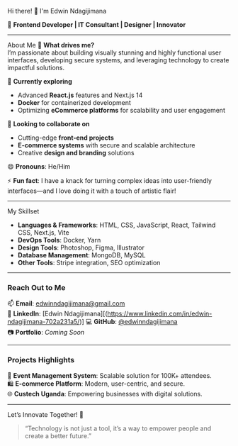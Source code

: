  Hi there! 👋 I'm Edwin Ndagijimana

🚀 **Frontend Developer | IT Consultant | Designer | Innovator**

---

About Me
👀 **What drives me?**  
I’m passionate about building visually stunning and highly functional user interfaces, developing secure systems, and leveraging technology to create impactful solutions.

🌱 **Currently exploring**  
- Advanced **React.js** features and Next.js 14  
- **Docker** for containerized development  
- Optimizing **eCommerce platforms** for scalability and user engagement  

💞️ **Looking to collaborate on**  
- Cutting-edge **front-end projects**  
- **E-commerce systems** with secure and scalable architecture  
- Creative **design and branding** solutions  

😄 **Pronouns**: He/Him  

⚡ **Fun fact**: I have a knack for turning complex ideas into user-friendly interfaces—and I love doing it with a touch of artistic flair!  

---

My Skillset
- **Languages & Frameworks**: HTML, CSS, JavaScript, React, Tailwind CSS, Next.js, Vite  
- **DevOps Tools**: Docker, Yarn  
- **Design Tools**: Photoshop, Figma, Illustrator 
- **Database Management**: MongoDB, MySQL  
- **Other Tools**: Stripe integration, SEO optimization  

---

### Reach Out to Me  
📫 **Email**: [edwinndagijimana@gmail.com](mailto:edwinndagijimana@gmail.com)  
🔗 **LinkedIn**: [Edwin Ndagijimana][(https://www.linkedin.com/in/edwin-ndagijimana-702a231a5/)] 
💻 **GitHub**: [@edwinndagijimana](https://github.com/edwinndagijimana)  
📷 **Portfolio**: *Coming Soon*  

---

### Projects Highlights  
📂 **Event Management System**: Scalable solution for 100K+ attendees.  
🛍 **E-commerce Platform**: Modern, user-centric, and secure.  
🌐 **Custech Uganda**: Empowering businesses with digital solutions.  

---
 Let’s Innovate Together! 🚀  

> “Technology is not just a tool, it’s a way to empower people and create a better future.”
